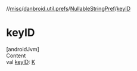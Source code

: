 //[misc](../../index.md)/[danbroid.util.prefs](../index.md)/[NullableStringPref](index.md)/[keyID](key-i-d.md)



# keyID  
[androidJvm]  
Content  
val [keyID](key-i-d.md): [K](index.md)  



